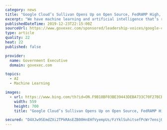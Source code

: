 ```yaml
---
category: news
title: "Google Cloud’s Sullivan Opens Up on Open Source, FedRAMP High, and Security"
excerpt: "We have machine learning and artificial intelligence that’s really generations ahead. And with tools like AutoML and BigQuery, government organizations with varying mission sizes and objectives can more easily incorporate intelligence and analytics into the work they’re doing.” Google recently teamed up with researchers from NASA-FDL to ..."
publishedDateTime: 2019-12-23T22:15:00Z
sourceUrl: https://www.govexec.com/sponsored/leadership-voices/google-cloud/google-cloud-sullivan-open-source-fedramp-high-security/
type: article
quality: 22
heat: 22
published: false

provider:
  name: Government Executive
  domain: govexec.com

topics:
  - AI
  - Machine Learning

images:
  - url: https://www.bing.com/th?id=ON.F9B18BF03BE39443DEBA733C70F27BCB
    width: 559
    height: 700
    title: "Google Cloud’s Sullivan Opens Up on Open Source, FedRAMP High, and Security"

secured: "D4XJw9SEmdZXi2TPkRAsEZB00HnEHfVyempUs/FzYklSuhitsefPcWr7ensjQrCc9BmD30RcHtvacV6UhTFA5xxYtcX8jU+WioKr9ObBfYfvSkqKyeQ2UWfvzYRh1dCCnccbDU+aiYKX5QTzGCQVvilZty3X4J4qoZoPCw0NYp1fvtRd0zfNODTMVqD6XC3TUQeNWT6Ma+GaEV9TiwUN/PYq6hEcHFms7ksb79PaL9X6Tw+URNk1/prJ5p9jDPfYE3KTtG7helulqBH3sMnTAg==;b9Xi3iNt7Tje2MuP29y27w=="
---
```


